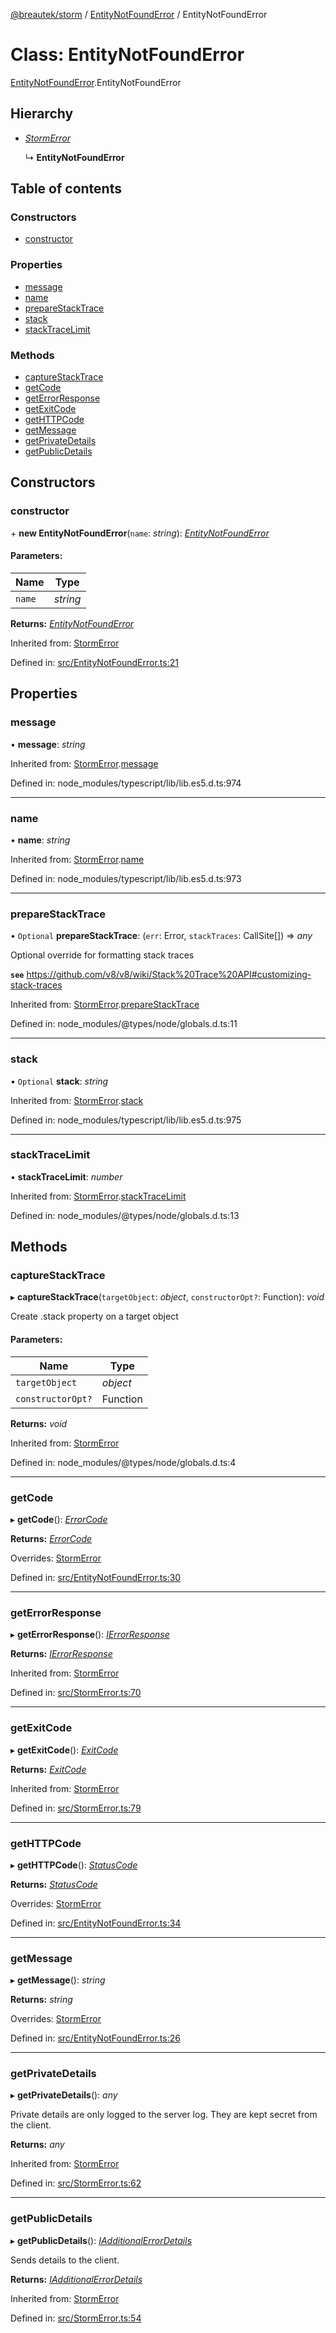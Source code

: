 [@breautek/storm](../README.md) / [EntityNotFoundError](../modules/entitynotfounderror.md) / EntityNotFoundError

# Class: EntityNotFoundError

[EntityNotFoundError](../modules/entitynotfounderror.md).EntityNotFoundError

## Hierarchy

* [*StormError*](stormerror.stormerror-1.md)

  ↳ **EntityNotFoundError**

## Table of contents

### Constructors

- [constructor](entitynotfounderror.entitynotfounderror-1.md#constructor)

### Properties

- [message](entitynotfounderror.entitynotfounderror-1.md#message)
- [name](entitynotfounderror.entitynotfounderror-1.md#name)
- [prepareStackTrace](entitynotfounderror.entitynotfounderror-1.md#preparestacktrace)
- [stack](entitynotfounderror.entitynotfounderror-1.md#stack)
- [stackTraceLimit](entitynotfounderror.entitynotfounderror-1.md#stacktracelimit)

### Methods

- [captureStackTrace](entitynotfounderror.entitynotfounderror-1.md#capturestacktrace)
- [getCode](entitynotfounderror.entitynotfounderror-1.md#getcode)
- [getErrorResponse](entitynotfounderror.entitynotfounderror-1.md#geterrorresponse)
- [getExitCode](entitynotfounderror.entitynotfounderror-1.md#getexitcode)
- [getHTTPCode](entitynotfounderror.entitynotfounderror-1.md#gethttpcode)
- [getMessage](entitynotfounderror.entitynotfounderror-1.md#getmessage)
- [getPrivateDetails](entitynotfounderror.entitynotfounderror-1.md#getprivatedetails)
- [getPublicDetails](entitynotfounderror.entitynotfounderror-1.md#getpublicdetails)

## Constructors

### constructor

\+ **new EntityNotFoundError**(`name`: *string*): [*EntityNotFoundError*](entitynotfounderror.entitynotfounderror-1.md)

#### Parameters:

Name | Type |
------ | ------ |
`name` | *string* |

**Returns:** [*EntityNotFoundError*](entitynotfounderror.entitynotfounderror-1.md)

Inherited from: [StormError](stormerror.stormerror-1.md)

Defined in: [src/EntityNotFoundError.ts:21](https://github.com/breautek/storm/blob/0cbae4b/src/EntityNotFoundError.ts#L21)

## Properties

### message

• **message**: *string*

Inherited from: [StormError](stormerror.stormerror-1.md).[message](stormerror.stormerror-1.md#message)

Defined in: node_modules/typescript/lib/lib.es5.d.ts:974

___

### name

• **name**: *string*

Inherited from: [StormError](stormerror.stormerror-1.md).[name](stormerror.stormerror-1.md#name)

Defined in: node_modules/typescript/lib/lib.es5.d.ts:973

___

### prepareStackTrace

• `Optional` **prepareStackTrace**: (`err`: Error, `stackTraces`: CallSite[]) => *any*

Optional override for formatting stack traces

**`see`** https://github.com/v8/v8/wiki/Stack%20Trace%20API#customizing-stack-traces

Inherited from: [StormError](stormerror.stormerror-1.md).[prepareStackTrace](stormerror.stormerror-1.md#preparestacktrace)

Defined in: node_modules/@types/node/globals.d.ts:11

___

### stack

• `Optional` **stack**: *string*

Inherited from: [StormError](stormerror.stormerror-1.md).[stack](stormerror.stormerror-1.md#stack)

Defined in: node_modules/typescript/lib/lib.es5.d.ts:975

___

### stackTraceLimit

• **stackTraceLimit**: *number*

Inherited from: [StormError](stormerror.stormerror-1.md).[stackTraceLimit](stormerror.stormerror-1.md#stacktracelimit)

Defined in: node_modules/@types/node/globals.d.ts:13

## Methods

### captureStackTrace

▸ **captureStackTrace**(`targetObject`: *object*, `constructorOpt?`: Function): *void*

Create .stack property on a target object

#### Parameters:

Name | Type |
------ | ------ |
`targetObject` | *object* |
`constructorOpt?` | Function |

**Returns:** *void*

Inherited from: [StormError](stormerror.stormerror-1.md)

Defined in: node_modules/@types/node/globals.d.ts:4

___

### getCode

▸ **getCode**(): [*ErrorCode*](../enums/errorcode.errorcode-1.md)

**Returns:** [*ErrorCode*](../enums/errorcode.errorcode-1.md)

Overrides: [StormError](stormerror.stormerror-1.md)

Defined in: [src/EntityNotFoundError.ts:30](https://github.com/breautek/storm/blob/0cbae4b/src/EntityNotFoundError.ts#L30)

___

### getErrorResponse

▸ **getErrorResponse**(): [*IErrorResponse*](../interfaces/stormerror.ierrorresponse.md)

**Returns:** [*IErrorResponse*](../interfaces/stormerror.ierrorresponse.md)

Inherited from: [StormError](stormerror.stormerror-1.md)

Defined in: [src/StormError.ts:70](https://github.com/breautek/storm/blob/0cbae4b/src/StormError.ts#L70)

___

### getExitCode

▸ **getExitCode**(): [*ExitCode*](../enums/exitcode.exitcode-1.md)

**Returns:** [*ExitCode*](../enums/exitcode.exitcode-1.md)

Inherited from: [StormError](stormerror.stormerror-1.md)

Defined in: [src/StormError.ts:79](https://github.com/breautek/storm/blob/0cbae4b/src/StormError.ts#L79)

___

### getHTTPCode

▸ **getHTTPCode**(): [*StatusCode*](../enums/statuscode.statuscode-1.md)

**Returns:** [*StatusCode*](../enums/statuscode.statuscode-1.md)

Overrides: [StormError](stormerror.stormerror-1.md)

Defined in: [src/EntityNotFoundError.ts:34](https://github.com/breautek/storm/blob/0cbae4b/src/EntityNotFoundError.ts#L34)

___

### getMessage

▸ **getMessage**(): *string*

**Returns:** *string*

Overrides: [StormError](stormerror.stormerror-1.md)

Defined in: [src/EntityNotFoundError.ts:26](https://github.com/breautek/storm/blob/0cbae4b/src/EntityNotFoundError.ts#L26)

___

### getPrivateDetails

▸ **getPrivateDetails**(): *any*

Private details are only logged to the server log.
They are kept secret from the client.

**Returns:** *any*

Inherited from: [StormError](stormerror.stormerror-1.md)

Defined in: [src/StormError.ts:62](https://github.com/breautek/storm/blob/0cbae4b/src/StormError.ts#L62)

___

### getPublicDetails

▸ **getPublicDetails**(): [*IAdditionalErrorDetails*](../interfaces/stormerror.iadditionalerrordetails.md)

Sends details to the client.

**Returns:** [*IAdditionalErrorDetails*](../interfaces/stormerror.iadditionalerrordetails.md)

Inherited from: [StormError](stormerror.stormerror-1.md)

Defined in: [src/StormError.ts:54](https://github.com/breautek/storm/blob/0cbae4b/src/StormError.ts#L54)

